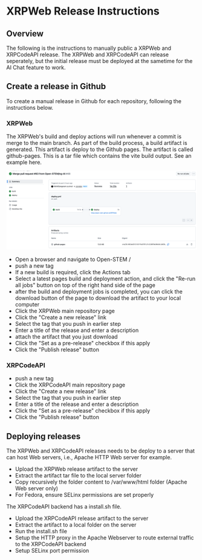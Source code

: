 # XRPWeb Release Instructions

## Overview

The following is the instructions to manually public a XRPWeb and XRPCodeAPI release. The XRPWeb and XRPCodeAPI can release seperately, but the initial release must be deployed at the sametime for the AI Chat feature to work.

## Create a release in Github

To create a manual release in Github for each repository, following the instructions below.

### XRPWeb

The XRPWeb's build and deploy actions will run whenever a commit is merge to the main branch. As part of the build process, a build artifact is generated. This artifact is deploy to the Github pages. The artifact is called github-pages. This is a tar file which contains the vite build output. See an example here.

![Github Action Build Output](./images/github-build-output.png)

- Open a browser and navigate to Open-STEM / 
- push a new tag
- If a new build is required, click the Actions tab
- Select a latest pages build and deployment action, and click the "Re-run all jobs" button on top of the right hand side of the page
- after the build and deployment jobs is completed, you can click the download button of the page to download the artifact to your local computer
- Click the XRPWeb main repository page
- Click the "Create a new release" link
- Select the tag that you push in earlier step
- Enter a title of the release and enter a description
- attach the artifact that you just download
- Click the "Set as a pre-release" checkbox if this apply
- Click the "Publish release" button

### XRPCodeAPI

- push a new tag
- Click the XRPCodeAPI main repository page
- Click the "Create a new release" link
- Select the tag that you push in earlier step
- Enter a title of the release and enter a description
- Click the "Set as a pre-release" checkbox if this apply
- Click the "Publish release" button

## Deploying releases

The XRPWeb and XRPCodeAPI releases needs to be deploy to a server that can host Web servers, i.e., Apache HTTP Web server for example.

- Upload the XRPWeb release artifact to the server
- Extract the artifact tar file to the local server folder
- Copy recursively the folder content to /var/www/html folder (Apache Web server only)
- For Fedora, ensure SELinx permissions are set properly

The XRPCodeAPI backend has a install.sh file.

- Upload the XRPCodeAPI release artifact to the server
- Extract the artifact to a local folder on the server
- Run the install.sh file
- Setup the HTTP proxy in the Apache Webserver to route external traffic to the XRPCodeAPI backend
- Setup SELinx port permission
